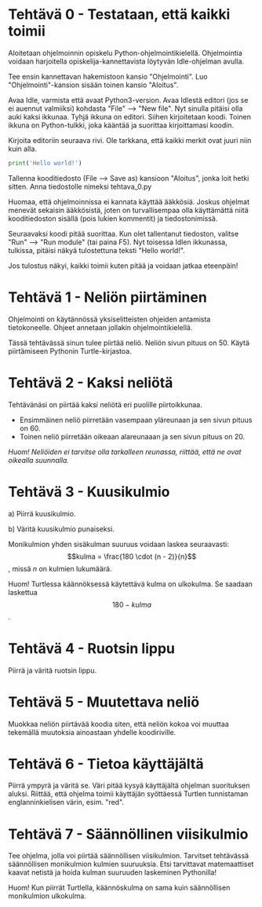 # Tehtävä 0 - Testataan, että kaikki toimii

Aloitetaan ohjelmoinnin opiskelu Python-ohjelmointikielellä. Ohjelmointia voidaan harjoitella opiskelija-kannettavista löytyvän Idle-ohjelman avulla.

Tee ensin kannettavan hakemistoon kansio "Ohjelmointi". Luo "Ohjelmointi"-kansion sisään toinen kansio "Aloitus".

Avaa Idle, varmista että avaat Python3-version. Avaa Idlestä editori (jos se ei auennut valmiiksi) kohdasta "File" --> "New file". Nyt sinulla pitäisi olla auki kaksi ikkunaa. Tyhjä ikkuna on editori. Siihen kirjoitetaan koodi. Toinen ikkuna on Python-tulkki, joka kääntää ja suorittaa kirjoittamasi koodin.

Kirjoita editoriin seuraava rivi. Ole tarkkana, että kaikki merkit ovat juuri niin kuin alla.

```python
print('Hello world!')
```

Tallenna kooditiedosto (File --> Save as) kansioon "Aloitus", jonka loit hetki sitten. Anna tiedostolle nimeksi tehtava_0.py

Huomaa, että ohjelmoinnissa ei kannata käyttää ääkkösiä. Joskus ohjelmat menevät sekaisin ääkkösistä, joten on turvallisempaa olla käyttämättä niitä kooditiedoston sisällä (pois lukien kommentit) ja tiedostonimissä.

Seuraavaksi koodi pitää suorittaa. Kun olet tallentanut tiedoston, valitse "Run" --> "Run module" (tai paina F5). Nyt toisessa Idlen ikkunassa, tulkissa, pitäisi näkyä tulostettuna teksti "Hello world!".

Jos tulostus näkyi, kaikki toimii kuten pitää ja voidaan jatkaa eteenpäin!

# Tehtävä 1 - Neliön piirtäminen

Ohjelmointi on käytännössä yksiselitteisten ohjeiden antamista tietokoneelle. Ohjeet annetaan jollakin ohjelmointikielellä.

Tässä tehtävässä sinun tulee piirtää neliö. Neliön sivun pituus on 50. Käytä piirtämiseen Pythonin Turtle-kirjastoa.

# Tehtävä 2 - Kaksi neliötä

Tehtävänäsi on piirtää kaksi neliötä eri puolille piirtoikkunaa. 

- Ensimmäinen neliö piirretään vasempaan yläreunaan ja sen sivun pituus on 60. 
- Toinen neliö piirretään oikeaan alareunaaan ja sen sivun pituus on 20. 

*Huom! Neliöiden ei tarvitse olla tarkalleen reunassa, riittää, että ne ovat oikealla suunnalla.*

# Tehtävä 3 - Kuusikulmio

a) Piirrä kuusikulmio.

b) Väritä kuusikulmio punaiseksi.

Monikulmion yhden sisäkulman suuruus voidaan laskea seuraavasti: $$kulma = \frac{180 \cdot (n - 2)}{n}$$, missä $n$ on kulmien lukumäärä.

Huom! Turtlessa käännöksessä käytettävä kulma on ulkokulma. Se saadaan laskettua $$ 180 - kulma $$.

# Tehtävä 4 - Ruotsin lippu

Piirrä ja väritä ruotsin lippu.

# Tehtävä 5 - Muutettava neliö

Muokkaa neliön piirtävää koodia siten, että neliön kokoa voi muuttaa tekemällä muutoksia ainoastaan yhdelle koodiriville.

# Tehtävä 6 - Tietoa käyttäjältä

Piirrä ympyrä ja väritä se. Väri pitää kysyä käyttäjältä ohjelman suorituksen aluksi. Riittää, että ohjelma toimii käyttäjän syöttäessä Turtlen tunnistaman englanninkielisen värin, esim. "red".

# Tehtävä 7 - Säännöllinen viisikulmio

Tee ohjelma, jolla voi piirtää säännöllisen viisikulmion. Tarvitset tehtävässä säännöllisen monikulmion kulmien suuruuksia. Etsi tarvittavat matemaattiset kaavat netistä ja hoida kulman suuruuden laskeminen Pythonilla!

Huom! Kun piirrät Turtlella, käännöskulma on sama kuin säännöllisen monikulmion ulkokulma.
